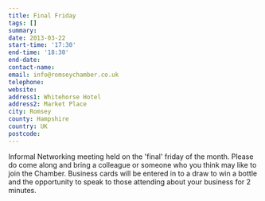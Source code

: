 ```yaml
---
title: Final Friday
tags: []
summary: 
date: 2013-03-22
start-time: '17:30'
end-time: '18:30'
end-date: 
contact-name: 
email: info@romseychamber.co.uk
telephone: 
website: 
address1: Whitehorse Hotel
address2: Market Place
city: Romsey
county: Hampshire
country: UK
postcode: 
---
```

Informal Networking meeting held on the 'final' friday of the month. Please do come along and bring a colleague or someone who you think may like to join the Chamber. Business cards will be entered in to a draw to win a bottle and the opportunity to speak to those attending about your business for 2 minutes.

